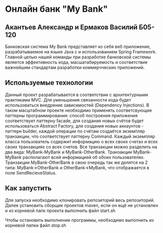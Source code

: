 # Онлайн банк "My Bank"
## Акантьев Александр и Ермаков Василий Б05-120
Банковская система My Bank представляет из себя веб приложение, разрабатываемое на языке Java с и использованием Spring Framework.
Главной целью нашей команды при разработке банковской системы является эффективность кода, масшатабируемость и соответствие важнейшим стандартам разработки коммерчческих приложений.
 
 ## Используемые технологии
 Данный проект разрабатывается в соответствии с архитектурными практиками MVC. Для уменьшения связанности кода будет использоваться внедрение зависимостей (Dependency Injections). В таком масштабном проекте необходимо применять соответсвующие паттерны программирования: способ построения приложения соответствует паттерну facade, для создания новых счётов будет использоваться Abstract Factory, для создания новых аккаунтов - паттерн builder, каждой операции по счётам создаётся экземпляр транзакции, что соответствует паттерну Command. Каждый экземпляр класса пользователь содержит информацию о всех своих счетах и всех своих транзакциях со всех счетов. Все транзакции можно разделить на два вида: MyBank-MyBank и MyBank-OtherBank. Транзакции MyBank-MyBank располагают всей информацией об обоих пользователях. Транзакции MyBank-OtherBank в свою очередь так же делятся на 2 типа: MyBank->OtherBank и OtherBank->MyBank, что отображается в поле SendRecieveStatus.


## Как запустить
Для запуска необходимо клонировать репозиторий весь репозиторий. Далее установить сборщик проектов maven, если он ещё не установлен и из корневой папк проекта выполнить файл start.sh

Чтобы остановить выполнение программы, необходимо выполнить из корневой папки файл stop.sh